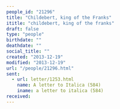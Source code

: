 ```yaml
---
people_id: "21296"
title: "Childebert, king of the Franks"
ititle: "childebert, king of the franks"
draft: false
type: "people"
birthdate: ""
deathdate: ""
social_title: ""
created: "2013-12-19"
modified: "2013-12-19"
url: "/people/21296.html"
sent:
  - url: letter/1253.html
    name: A letter to Italica (584)
    iname: a letter to italica (584)
received:
---
```

